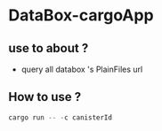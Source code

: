 # DataBox-cargoApp

## use to about ?
- query all databox 's PlainFiles url
## How to use ?

```asm
cargo run -- -c canisterId
```